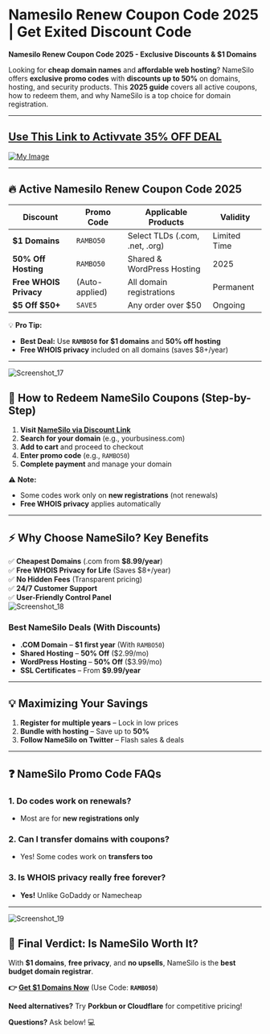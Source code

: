 # Namesilo Renew Coupon Code 2025 | Get Exited Discount Code
 **Namesilo Renew Coupon Code 2025 - Exclusive Discounts & $1 Domains**

Looking for **cheap domain names** and **affordable web hosting**? NameSilo offers **exclusive promo codes** with **discounts up to 50%** on domains, hosting, and security products. This **2025 guide** covers all active coupons, how to redeem them, and why NameSilo is a top choice for domain registration.

---
[Use This Link to Activvate 35% OFF DEAL](https://www.namesilo.com/?rid=b81d530uh)
---


[![My Image](https://github.com/user-attachments/assets/92c15d2d-23d1-4eba-b59e-14c457e84393)](https://www.namesilo.com/?rid=b81d530uh)

---

## **🔥 Active Namesilo Renew Coupon Code 2025**  

| **Discount** | **Promo Code** | **Applicable Products** | **Validity** |  
|-------------|--------------|---------------------|-------------|  
| **$1 Domains** | `RAMBO50` | Select TLDs (.com, .net, .org) | Limited Time |  
| **50% Off Hosting** | `RAMBO50` | Shared & WordPress Hosting | 2025 |  
| **Free WHOIS Privacy** | (Auto-applied) | All domain registrations | Permanent |  
| **$5 Off $50+** | `SAVE5` | Any order over $50 | Ongoing |  

💡 **Pro Tip:**  
- **Best Deal:** Use **`RAMBO50` for $1 domains** and **50% off hosting**  
- **Free WHOIS privacy** included on all domains (saves $8+/year)  

---
![Screenshot_17](https://github.com/user-attachments/assets/2ed44885-322e-4eb9-b656-7e586a08c117)


## **🚀 How to Redeem NameSilo Coupons (Step-by-Step)**  
1. **Visit [NameSilo via Discount Link](https://www.namesilo.com/?rid=b81d530uh)**  
2. **Search for your domain** (e.g., yourbusiness.com)  
3. **Add to cart** and proceed to checkout  
4. **Enter promo code** (e.g., `RAMBO50`)  
5. **Complete payment** and manage your domain  

⚠ **Note:**  
- Some codes work only on **new registrations** (not renewals)  
- **Free WHOIS privacy** applies automatically  

---

## **⚡ Why Choose NameSilo? Key Benefits**  
✅ **Cheapest Domains** (.com from **$8.99/year**)  
✅ **Free WHOIS Privacy for Life** (Saves $8+/year)  
✅ **No Hidden Fees** (Transparent pricing)  
✅ **24/7 Customer Support**  
✅ **User-Friendly Control Panel**  
![Screenshot_18](https://github.com/user-attachments/assets/26727c87-3a97-4f6b-a804-dab35d71d17b)

### **Best NameSilo Deals (With Discounts)**  
- **.COM Domain** – **$1 first year** (With `RAMBO50`)  
- **Shared Hosting** – **50% Off** ($2.99/mo)  
- **WordPress Hosting** – **50% Off** ($3.99/mo)  
- **SSL Certificates** – From **$9.99/year**  

---

## **💡 Maximizing Your Savings**  
1. **Register for multiple years** – Lock in low prices  
2. **Bundle with hosting** – Save up to **50%**  
3. **Follow NameSilo on Twitter** – Flash sales & deals  

---

## **❓ NameSilo Promo Code FAQs**  
### **1. Do codes work on renewals?**  
   - Most are for **new registrations only**  

### **2. Can I transfer domains with coupons?**  
   - Yes! Some codes work on **transfers too**  

### **3. Is WHOIS privacy really free forever?**  
   - **Yes!** Unlike GoDaddy or Namecheap  

---
![Screenshot_19](https://github.com/user-attachments/assets/28b532de-fe77-4db3-864a-4784155be153)

## **🎯 Final Verdict: Is NameSilo Worth It?**  
With **$1 domains**, **free privacy**, and **no upsells**, NameSilo is the **best budget domain registrar**.  

**👉 [Get $1 Domains Now](https://www.namesilo.com/?rid=b81d530uh)** (Use Code: **`RAMBO50`**)  

**Need alternatives?** Try **Porkbun or Cloudflare** for competitive pricing!  

**Questions?** Ask below! 💻
